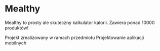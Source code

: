 # Mealthy

Mealthy to prosty ale skuteczny kalkulator kalorii. Zawiera ponad 10000 produktów!

Projekt zrealizowany w ramach przedmiotu Projektowanie aplikacji mobilnych
